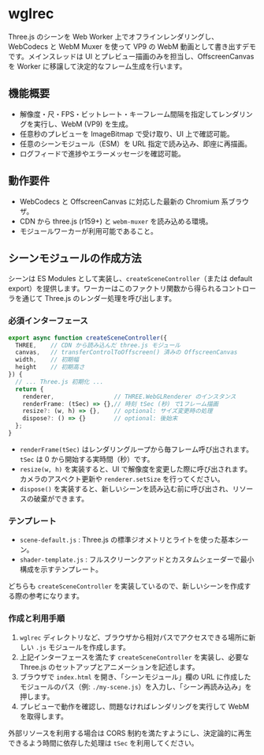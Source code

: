 # wglrec

Three.js のシーンを Web Worker 上でオフラインレンダリングし、WebCodecs と WebM Muxer を使って VP9 の WebM 動画として書き出すデモです。メインスレッドは UI とプレビュー描画のみを担当し、OffscreenCanvas を Worker に移譲して決定的なフレーム生成を行います。

## 機能概要
- 解像度・尺・FPS・ビットレート・キーフレーム間隔を指定してレンダリングを実行し、WebM (VP9) を生成。
- 任意秒のプレビューを ImageBitmap で受け取り、UI 上で確認可能。
- 任意のシーンモジュール（ESM）を URL 指定で読み込み、即座に再描画。
- ログフィードで進捗やエラーメッセージを確認可能。

## 動作要件
- WebCodecs と OffscreenCanvas に対応した最新の Chromium 系ブラウザ。
- CDN から three.js (r159+) と `webm-muxer` を読み込める環境。
- モジュールワーカーが利用可能であること。

## シーンモジュールの作成方法
シーンは ES Modules として実装し、`createSceneController`（または default export）を提供します。ワーカーはこのファクトリ関数から得られるコントローラを通じて Three.js のレンダー処理を呼び出します。

### 必須インターフェース
```ts
export async function createSceneController({
  THREE,    // CDN から読み込んだ three.js モジュール
  canvas,   // transferControlToOffscreen() 済みの OffscreenCanvas
  width,    // 初期幅
  height    // 初期高さ
}) {
  // ... Three.js 初期化 ...
  return {
    renderer,                 // THREE.WebGLRenderer のインスタンス
    renderFrame: (tSec) => {},// 時刻 tSec (秒) で1フレーム描画
    resize?: (w, h) => {},    // optional: サイズ変更時の処理
    dispose?: () => {}        // optional: 後始末
  };
}
```

- `renderFrame(tSec)` はレンダリングループから毎フレーム呼び出されます。`tSec` は 0 から開始する実時間（秒）です。
- `resize(w, h)` を実装すると、UI で解像度を変更した際に呼び出されます。カメラのアスペクト更新や `renderer.setSize` を行ってください。
- `dispose()` を実装すると、新しいシーンを読み込む前に呼び出され、リソースの破棄ができます。

### テンプレート
- `scene-default.js` : Three.js の標準ジオメトリとライトを使った基本シーン。
- `shader-template.js` : フルスクリーンクアッドとカスタムシェーダーで最小構成を示すテンプレート。

どちらも `createSceneController` を実装しているので、新しいシーンを作成する際の参考になります。

### 作成と利用手順
1. `wglrec` ディレクトリなど、ブラウザから相対パスでアクセスできる場所に新しい `.js` モジュールを作成します。
2. 上記インターフェースを満たす `createSceneController` を実装し、必要な Three.js のセットアップとアニメーションを記述します。
3. ブラウザで `index.html` を開き、「シーンモジュール」欄の URL に作成したモジュールのパス（例: `./my-scene.js`）を入力し、「シーン再読み込み」を押します。
4. プレビューで動作を確認し、問題なければレンダリングを実行して WebM を取得します。

外部リソースを利用する場合は CORS 制約を満たすようにし、決定論的に再生できるよう時間に依存した処理は `tSec` を利用してください。
